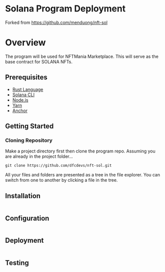 # Solana Program Deployment

Forked from https://github.com/menduong/nft-sol

# Overview

The program will be used for NFTMania Marketplace. This will serve as the base contract for SOLANA NFTs.

## Prerequisites

- [Rust Language](https://www.rust-lang.org/tools/install)
- [Solana CLI](https://docs.solana.com/cli/install-solana-cli-tools)
- [Node.js](https://nodejs.org/en/download/)
- [Yarn](https://yarnpkg.com/getting-started/install)
- [Anchor](https://book.anchor-lang.com/getting_started/installation.html)

## Getting Started

### Cloning Repository
Make a project directory first then clone the program repo. Assuming you are already in the project folder...
```
git clone https://github.com/dfcdevs/nft-sol.git
```
All your files and folders are presented as a tree in the file explorer. You can switch from one to another by clicking a file in the tree.

## Installation

```
```

## Configuration

```
```

## Deployment

```
```

## Testing

```
```
